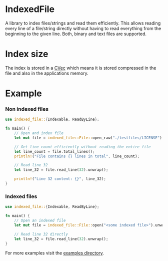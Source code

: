 # IndexedFile
A library to index files/strings and read them efficiently. 
This allows reading every line of a file/string directly without having to read everything from the beginning to the given line.
Both, binary and text files are supported.

# Index size
The index is stored in a [CVec](https://github.com/JojiiOfficial/CompressedVec) which means it is stored compressed in the file and also in the applications memory.

# Example

### Non indexed files
```rust
use indexed_file::{Indexable, ReadByLine};

fn main() {
    // Open and index file
    let mut file = indexed_file::File::open_raw("./testfiles/LICENSE").unwrap();

    // Get line count efficiently without reading the entire file
    let line_count = file.total_lines();
    println!("File contains {} lines in total", line_count);

    // Read line 32
    let line_32 = file.read_line(32).unwrap();

    println!("Line 32 content: {}", line_32);
}
```

### Indexed files
```rust
use indexed_file::{Indexable, ReadByLine};

fn main() {
    // Open an indexed file
    let mut file = indexed_file::File::open("<some indexed file>").unwrap();

    // Read line 32 directly
    let line_32 = file.read_line(32).unwrap();
}
```

For more examples visit the [examples directory](https://github.com/JojiiOfficial/IndexedFile/tree/master/examples).
